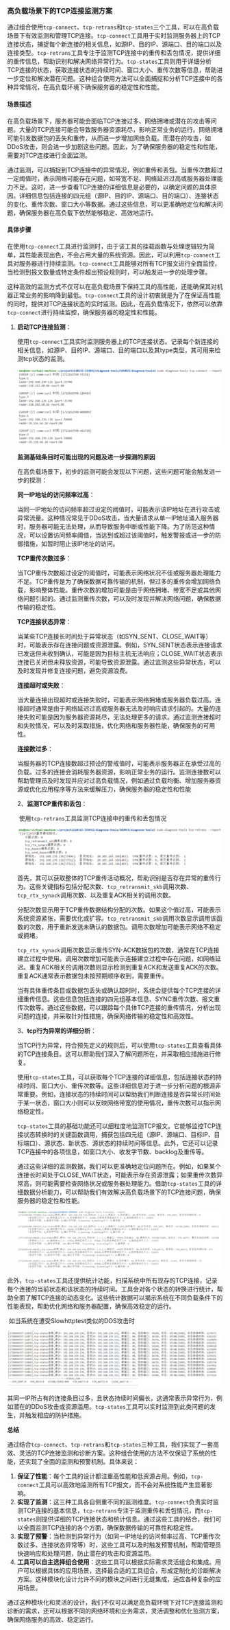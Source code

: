 ### 高负载场景下的TCP连接监测方案

​	通过组合使用`tcp-connect`、`tcp-retrans`和`tcp-states`三个工具，可以在高负载场景下有效监测和管理TCP连接。`tcp-connect`工具用于实时监测服务器上的TCP连接状态，捕捉每个新连接的相关信息，如源IP、目的IP、源端口、目的端口以及连接类型。`tcp-retrans`工具专注于监测TCP连接中的重传和丢包情况，提供详细的重传信息，帮助识别和解决网络异常行为。`tcp-states`工具则用于详细分析TCP连接的状态，获取连接状态的持续时间、窗口大小、重传次数等信息，帮助进一步定位和解决潜在问题。这种组合使用方法可以全面捕捉和分析TCP连接中的各种异常情况，在高负载环境下确保服务器的稳定性和性能。

#### 场景描述

​	在高负载场景下，服务器可能会面临TCP连接过多、网络拥堵或潜在的攻击等问题。大量的TCP连接可能会导致服务器资源耗尽，影响正常业务的运行。网络拥堵可能引发数据包的丢失和重传，从而进一步增加网络负载。而潜在的攻击，如DDoS攻击，则会进一步加剧这些问题。因此，为了确保服务器的稳定性和性能，需要对TCP连接进行全面监测。

​	通过监测，可以捕捉到TCP连接中的异常情况，例如重传和丢包。当重传次数超过一定阈值时，表示网络可能存在问题，如带宽不足、网络延迟过高或服务器处理能力不足。这时，进一步查看TCP连接的详细信息是必要的，以确定问题的具体原因。详细信息包括连接的四元组（源IP、目的IP、源端口、目的端口）、连接状态的变化、重传次数、窗口大小等数据。通过这些信息，可以更准确地定位和解决问题，确保服务器在高负载下依然能够稳定、高效地运行。

#### 具体步骤

​	在使用`tcp-connect`工具进行监测时，由于该工具的挂载函数与处理逻辑较为简单，其性能表现出色，不会占用大量的系统资源。因此，可以利用`tcp-connect`工具对服务器进行持续监测。`tcp-connect`工具能够对所有TCP报文进行全面监控，当检测到报文数量或特定条件超出预设规则时，可以触发进一步的处理步骤。

​	这种高效的监测方式不仅可以在高负载场景下保持工具的高性能，还能确保其对机器正常业务的影响降到最低。`tcp-connect`工具的设计初衷就是为了在保证高性能的同时，提供对TCP连接状态的实时监测。因此，在高负载情况下，依然可以依靠`tcp-connect`进行持续监控，确保服务器的稳定性和性能。

1. **启动TCP连接监测**：

   ​	使用`tcp-connect`工具实时监测服务器上的TCP连接状态。记录每个新连接的相关信息，如源IP、目的IP、源端口、目的端口以及其type类型，其可用来检测tcp状态的监测。

   ![image-20240728183016255](images/tcp-issue1.png)

   **监测基础条目时可能出现的问题及进一步探测的原因**

   ​	在高负载场景下，初步的监测可能会发现以下问题，这些问题可能会触发进一步的探测：

   **同一IP地址的访问频率过高**：

   ​	当同一IP地址的访问频率超过设定的阈值时，可能表示该IP地址在进行攻击或异常流量。这种情况常见于DDoS攻击，当大量请求从单一IP地址涌入服务器时，服务器可能无法处理，从而导致服务中断或性能下降。为了防范这种情况，可以设置访问频率阈值，当达到或超过该阈值时，触发警报或进一步的防御措施，如暂时阻止该IP地址的访问。

   **TCP重传次数过多**：

   ​	当TCP重传次数超过设定的阈值时，可能表示网络状况不佳或服务器处理能力不足。TCP重传是为了确保数据可靠传输的机制，但过多的重传会增加网络负载，影响整体性能。重传次数的增加可能是由于网络拥堵、带宽不足或其他网络问题引起的。通过监测重传次数，可以及时发现并解决网络问题，确保数据传输的稳定性。

   **TCP连接状态异常**：

   ​	当某些TCP连接长时间处于异常状态（如SYN_SENT、CLOSE_WAIT等）时，可能表示存在连接问题或资源泄露。例如，SYN_SENT状态表示连接请求已发送但未收到确认，可能是因为目标主机无法响应；CLOSE_WAIT状态表示连接已关闭但未释放资源，可能导致资源泄露。通过监测这些异常状态，可以及时发现并修复连接问题，避免资源浪费。

   **连接超时或失败**：

   ​	当大量连接出现超时或连接失败时，可能表示网络拥堵或服务器负载过高。连接超时通常是由于网络延迟过高或服务器无法及时响应请求引起的。大量的连接失败可能是因为服务器资源耗尽，无法处理更多的请求。通过监测连接超时和失败情况，可以及时采取措施，优化网络和服务器性能，确保服务的可用性。

   **连接数过多**：

   ​	当服务器的TCP连接数超过预设的警戒值时，可能表示服务器正在承受过高的负载。过多的连接会消耗服务器资源，影响正常业务的运行。监测连接数可以帮助管理员及时发现并应对过高负载情况，例如通过负载均衡、增加服务器资源或优化应用程序等方法来缓解压力，确保服务器的稳定性和性能

   2、**监测TCP重传和丢包**：

   ​	使用`tcp-retrans`工具监测TCP连接中的重传和丢包情况

   ![image-20240728183937390](images/tcp-issue2.png)

   ​	首先，其可以获取整体的TCP重传活动概况，帮助识别是否存在异常的重传行为。这些关键指标包括分配次数、`tcp_retransmit_skb`调用次数、`tcp_rtx_synack`调用次数、以及重复ACK相关的调用次数。

   ​	分配次数显示用于TCP重传数据结构分配的次数。如果这个值过高，可能表示系统资源紧张，需要优化或扩容。`tcp_retransmit_skb`调用次数显示调用该函数的次数，用于重新发送未确认的数据包。调用次数增加可能表示网络不稳定或拥堵。

   ​	`tcp_rtx_synack`调用次数显示重传SYN-ACK数据包的次数，通常在TCP连接建立过程中使用。调用次数增加可能表示连接建立过程中存在问题，如网络延迟。重复ACK相关的调用次数则显示检测到重复ACK和发送重复ACK的次数。重复ACK通常表示数据包未按预期顺序收到，需要重传。

   ​	当有具体重传条目或数据包丢失或确认超时时，系统会提供每个TCP连接的详细重传信息。这些信息包括连接的四元组基本信息、SYNC重传次数、报文重传次数等。通过这些数据，可以跟踪每个具体TCP连接的重传情况，分析出现问题的连接，并采取针对性措施，确保网络传输的稳定性和高效性。

   3、**tcp行为异常的详细分析**：

   ​	当TCP行为异常，符合预先定义的规则后，可以使用`tcp-states`工具查看具体的TCP连接条目。这可以帮助我们深入了解问题所在，并采取相应措施进行修复。

   ​	使用`tcp-states`工具，可以获取每个TCP连接的详细信息，包括连接状态的持续时间、窗口大小、重传次数等。这些详细信息对于进一步分析问题的根源非常重要。例如，连接状态的持续时间可以帮助我们判断连接是否异常长时间处于某一状态，窗口大小则可以反映网络带宽的使用情况，重传次数可以指示网络稳定性。

   ​	`tcp-states`工具的基础功能还可以细粒度地监测TCP报文。它能够监控TCP连接状态转换时的关键函数调用，捕获包括四元组（源IP、源端口、目标IP、目标端口）、源状态、新状态、源状态的持续时间等信息。此外，它还可以记录TCP连接中的各项信息，如窗口大小、收发字节数、backlog及重传等。

   ​	通过这些详细的监测数据，我们可以更准确地定位问题所在。例如，如果某个连接长时间处于CLOSE_WAIT状态，可能表示存在资源泄露；如果重传次数异常高，则可能需要检查网络状况或服务器处理能力。借助`tcp-states`工具的详细数据分析能力，可以帮助我们有效解决高负载场景下的TCP连接问题，确保服务器的稳定性和性能。

   ![image-20240728183412215](images/tcp-issue3.png)

​	此外，`tcp-states`工具还提供统计功能，扫描系统中所有现存的TCP连接，记录每个连接的当前状态和该状态的持续时间。工具会对各个状态的转换进行统计，帮助全面了解TCP连接的动态变化。这些统计数据可以揭示系统在不同负载条件下的性能表现，帮助优化网络和服务器配置，确保高效稳定的运行。

​	如当系统在遭受Slowhttptest类似的DOS攻击时

![image-20240728183558604](images/tcp-issue4.png)

​	其同一IP所占有的连接条目过多，且状态持续时间偏长，这通常表示异常行为，例如潜在的DDoS攻击或资源滥用。`tcp-states`工具可以实时监测到此类问题的发生，并触发相应的防护措施。

**总结**

通过结合`tcp-connect`、`tcp-retrans`和`tcp-states`三种工具，我们实现了一套高效、灵活的TCP连接监测和诊断方案。这种组合使用的方法不仅保证了系统的性能，还实现了全面的监测和预警机制。具体来说：

1. **保证了性能**：每个工具的设计都注重高性能和低资源占用。例如，`tcp-connect`工具可以高效地监测所有TCP报文，而不会对系统性能产生显著影响。
2. **实现了监测**：这三种工具各自侧重不同的监测维度。`tcp-connect`负责实时监测TCP连接的基本信息，`tcp-retrans`专注于监测重传和丢包情况，而`tcp-states`则提供详细的TCP连接状态和统计信息。通过这些工具的结合，我们可以全面监测TCP连接的各个方面，确保数据传输的可靠性和稳定性。
3. **实现了预警**：当检测到异常行为（如同一IP地址的访问频率过高、TCP重传次数过多、连接状态异常等）时，这些工具可以及时触发预警机制，帮助管理员快速响应和处理问题，防止潜在的攻击和资源滥用。
4. **工具可以自主选择组合使用**：这些工具可以根据实际需求灵活组合和集成。用户可以根据具体的应用场景，选择最合适的工具组合，形成定制化的诊断解决方案。这种模块化设计允许不同的模块之间进行无缝集成，适应各种复杂的应用场景。

通过这种模块化和灵活的设计，我们不仅可以满足高负载环境下对TCP连接监测和诊断的需求，还可以根据不同的网络环境和业务需求，灵活调整和优化监测方案，确保网络服务的高效、稳定运行。